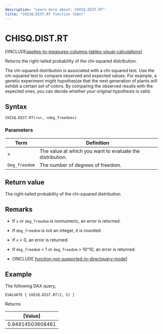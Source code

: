 ```yaml
---
description: "Learn more about: CHISQ.DIST.RT"
title: "CHISQ.DIST.RT function (DAX)"
---
```

# CHISQ.DIST.RT

[!INCLUDE[applies-to-measures-columns-tables-visual-calculations](includes/applies-to-measures-columns-tables-visual-calculations.md)]

Returns the right-tailed probability of the chi-squared distribution. 
  
The chi-squared distribution is associated with a chi-squared test. Use the chi-squared test to compare observed and expected values. For example, a genetic experiment might hypothesize that the next generation of plants will exhibit a certain set of colors. By comparing the observed results with the expected ones, you can decide whether your original hypothesis is valid.
  
## Syntax  
  
```dax
CHISQ.DIST.RT(<x>, <deg_freedom>)
```
  
### Parameters  
  
|Term|Definition|  
|--------|--------------|  
|`x`|The value at which you want to evaluate the distribution.|  
|`Deg_freedom`|The number of degrees of freedom.|
  
## Return value

The right-tailed probability of the chi-squared distribution.
  
## Remarks

- If `x` or `deg_freedom` is nonnumeric, an error is returned.

- If `deg_freedom` is not an integer, it is rounded.

- If `x` < 0, an error is returned.

- If `deg_freedom` < 1 or `deg_freedom` > 10^10, an error is returned.

- [!INCLUDE [function-not-supported-in-directquery-mode](includes/function-not-supported-in-directquery-mode.md)]

## Example  
  
The following DAX query,
  
```dax
EVALUATE { CHISQ.DIST.RT(2, 5) }
```

Returns

|[Value] |
|---------|
|0.84914503608461    |
